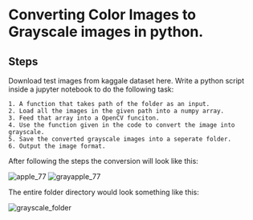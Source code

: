 # Converting Color Images to Grayscale images in python.

## Steps

Download test images from kaggale dataset here.
Write a python script inside a jupyter notebook to do the following task:
    
    1. A function that takes path of the folder as an input.
    2. Load all the images in the given path into a numpy array.
    3. Feed that array into a OpenCV funciton.
    4. Use the function given in the code to convert the image into grayscale.
    5. Save the converted grayscale images into a seperate folder.
    6. Output the image format.
    
After following the steps the conversion will look like this:

![apple_77](https://user-images.githubusercontent.com/95489596/160711704-735a957d-add3-4922-b5c4-6ca3d801557b.jpg)
![grayapple_77](https://user-images.githubusercontent.com/95489596/160711728-6c6ab4e3-9750-4b84-b1cc-661e088e7f02.jpg)

The entire folder directory would look something like this:

![grayscale_folder](https://user-images.githubusercontent.com/95489596/160711934-3a321574-8a05-4428-88ac-33ac3a010ebc.png)
